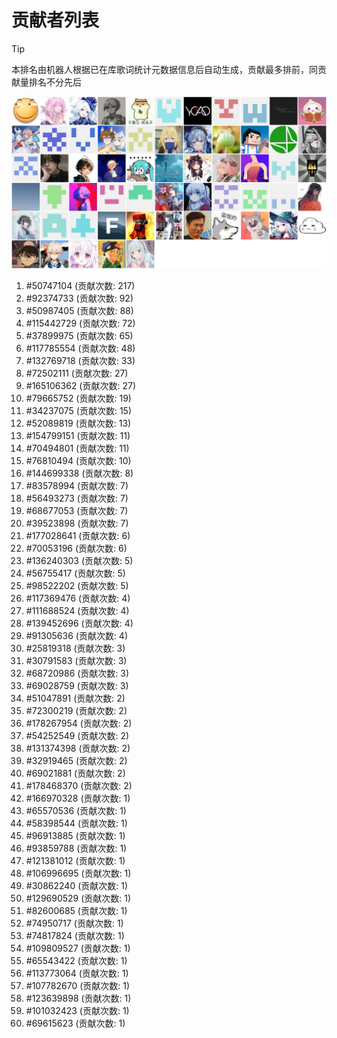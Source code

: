 # 贡献者列表

> [!TIP]
> 本排名由机器人根据已在库歌词统计元数据信息后自动生成，贡献最多排前，同贡献量排名不分先后

![贡献者头像画廊](./CONTRIBUTORS.svg)

1. #50747104 (贡献次数: 217)
2. #92374733 (贡献次数: 92)
3. #50987405 (贡献次数: 88)
4. #115442729 (贡献次数: 72)
5. #37899975 (贡献次数: 65)
6. #117785554 (贡献次数: 48)
7. #132769718 (贡献次数: 33)
8. #72502111 (贡献次数: 27)
9. #165106362 (贡献次数: 27)
10. #79665752 (贡献次数: 19)
11. #34237075 (贡献次数: 15)
12. #52089819 (贡献次数: 13)
13. #154799151 (贡献次数: 11)
14. #70494801 (贡献次数: 11)
15. #76810494 (贡献次数: 10)
16. #144699338 (贡献次数: 8)
17. #83578994 (贡献次数: 7)
18. #56493273 (贡献次数: 7)
19. #68677053 (贡献次数: 7)
20. #39523898 (贡献次数: 7)
21. #177028641 (贡献次数: 6)
22. #70053196 (贡献次数: 6)
23. #136240303 (贡献次数: 5)
24. #56755417 (贡献次数: 5)
25. #98522202 (贡献次数: 5)
26. #117369476 (贡献次数: 4)
27. #111688524 (贡献次数: 4)
28. #139452696 (贡献次数: 4)
29. #91305636 (贡献次数: 4)
30. #25819318 (贡献次数: 3)
31. #30791583 (贡献次数: 3)
32. #68720986 (贡献次数: 3)
33. #69028759 (贡献次数: 3)
34. #51047891 (贡献次数: 2)
35. #72300219 (贡献次数: 2)
36. #178267954 (贡献次数: 2)
37. #54252549 (贡献次数: 2)
38. #131374398 (贡献次数: 2)
39. #32919465 (贡献次数: 2)
40. #69021881 (贡献次数: 2)
41. #178468370 (贡献次数: 2)
42. #166970328 (贡献次数: 1)
43. #65570536 (贡献次数: 1)
44. #58398544 (贡献次数: 1)
45. #96913885 (贡献次数: 1)
46. #93859788 (贡献次数: 1)
47. #121381012 (贡献次数: 1)
48. #106996695 (贡献次数: 1)
49. #30862240 (贡献次数: 1)
50. #129690529 (贡献次数: 1)
51. #82600685 (贡献次数: 1)
52. #74950717 (贡献次数: 1)
53. #74817824 (贡献次数: 1)
54. #109809527 (贡献次数: 1)
55. #65543422 (贡献次数: 1)
56. #113773064 (贡献次数: 1)
57. #107782670 (贡献次数: 1)
58. #123639898 (贡献次数: 1)
59. #101032423 (贡献次数: 1)
60. #69615623 (贡献次数: 1)
